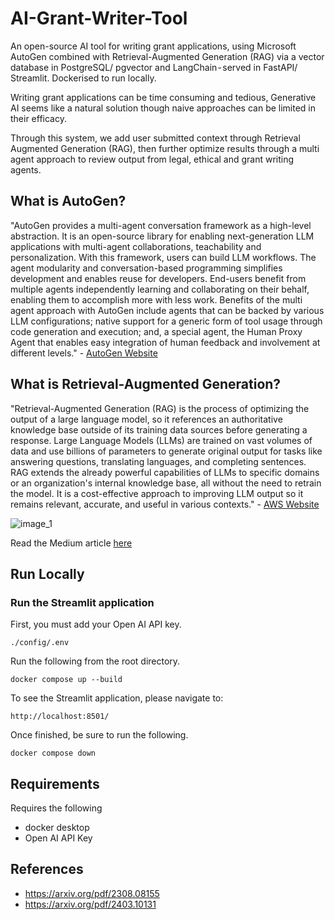 # AI-Grant-Writer-Tool
An open-source AI tool for writing grant applications, using Microsoft AutoGen combined with Retrieval-Augmented Generation (RAG) via a vector database in PostgreSQL/ pgvector and LangChain - served in FastAPI/ Streamlit. Dockerised to run locally.

Writing grant applications can be time consuming and tedious, Generative AI seems like a natural solution though naive approaches can be limited in their efficacy.   

Through this system, we add user submitted context through Retrieval Augmented Generation (RAG), then further optimize results through a multi agent approach to review output from legal, ethical and grant writing agents.    

## What is AutoGen?
"AutoGen provides a multi-agent conversation framework as a high-level abstraction. It is an open-source library for enabling next-generation LLM applications with multi-agent collaborations, teachability and personalization. With this framework, users can build LLM workflows. The agent modularity and conversation-based programming simplifies development and enables reuse for developers. End-users benefit from multiple agents independently learning and collaborating on their behalf, enabling them to accomplish more with less work. Benefits of the multi agent approach with AutoGen include agents that can be backed by various LLM configurations; native support for a generic form of tool usage through code generation and execution; and, a special agent, the Human Proxy Agent that enables easy integration of human feedback and involvement at different levels." - [AutoGen Website](https://www.microsoft.com/en-us/research/project/autogen/)

## What is Retrieval-Augmented Generation?
"Retrieval-Augmented Generation (RAG) is the process of optimizing the output of a large language model, so it references an authoritative knowledge base outside of its training data sources before generating a response. Large Language Models (LLMs) are trained on vast volumes of data and use billions of parameters to generate original output for tasks like answering questions, translating languages, and completing sentences. RAG extends the already powerful capabilities of LLMs to specific domains or an organization's internal knowledge base, all without the need to retrain the model. It is a cost-effective approach to improving LLM output so it remains relevant, accurate, and useful in various contexts." - [AWS Website](https://aws.amazon.com/what-is/retrieval-augmented-generation/)

![image_1](https://github.com/lewisExternal/AI-Grant-Writer-Tool/assets/81447748/eb5fd739-ee93-4735-9c74-9e60359e536c)

Read the Medium article [here](TBD) 

## Run Locally  

### Run the Streamlit application  
First, you must add your Open AI API key.  
```
./config/.env
```
Run the following from the root directory.  
```
docker compose up --build 
```
To see the Streamlit application, please navigate to:  
```
http://localhost:8501/
```
Once finished, be sure to run the following.
```
docker compose down
```

## Requirements  
Requires the following 
* docker desktop 
* Open AI API Key 

## References 
* https://arxiv.org/pdf/2308.08155
* https://arxiv.org/pdf/2403.10131

